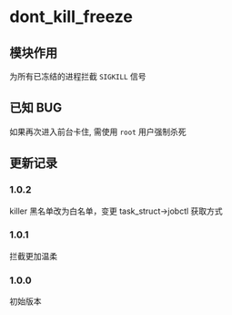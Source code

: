 # dont_kill_freeze
## 模块作用
为所有已冻结的进程拦截 `SIGKILL` 信号

## 已知 BUG
如果再次进入前台卡住, 需使用 `root` 用户强制杀死

## 更新记录
### 1.0.2
killer 黑名单改为白名单，变更 task_struct->jobctl 获取方式
### 1.0.1
拦截更加温柔
### 1.0.0
初始版本
